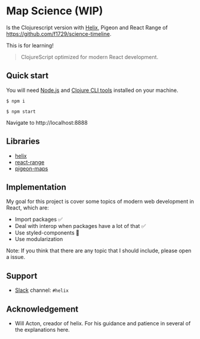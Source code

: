 # Map Science (WIP)

Is the Clojurescript version with [Helix](https://github.com/Lokeh/helix), Pigeon and React Range of https://github.com/f1729/science-timeline.

This is for learning!

> ClojureScript optimized for modern React development.

## Quick start

You will need [Node.js](https://nodejs.org/en/) and [Clojure CLI tools](https://clojure.org/guides/getting_started) installed on your machine.

```
$ npm i

$ npm start
```

Navigate to http://localhost:8888


## Libraries

- [helix](https://github.com/Lokeh/helix)
- [react-range](https://github.com/tajo/react-range)
- [pigeon-maps](https://github.com/mariusandra/pigeon-maps)


## Implementation

My goal for this project is cover some topics of modern web development in React, which are:

- Import packages ✅
- Deal with interop when packages have a lot of that ✅
- Use styled-components 🚧
- Use modularization 

Note: If you think that there are any topic that I should include, please open a issue.


## Support

- [Slack](https://clojurians.net) channel: `#helix`

## Acknowledgement

- Will Acton, creador of helix. For his guidance and patience in several of the explanations here.
